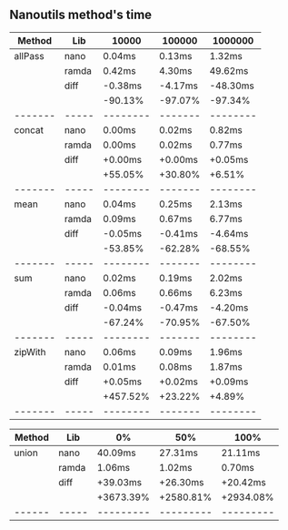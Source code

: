 ## Nanoutils method's time
| Method  | Lib   |    10000 |  100000 |  1000000 |
| ------- | ----- | -------- | ------- | -------- |
| allPass | nano  |   0.04ms |  0.13ms |   1.32ms |
|         | ramda |   0.42ms |  4.30ms |  49.62ms |
|         | diff  |  -0.38ms | -4.17ms | -48.30ms |
|         |       |  -90.13% | -97.07% |  -97.34% |
| ------- | ----- | -------- | ------- | -------- |
| concat  | nano  |   0.00ms |  0.02ms |   0.82ms |
|         | ramda |   0.00ms |  0.02ms |   0.77ms |
|         | diff  |  +0.00ms | +0.00ms |  +0.05ms |
|         |       |  +55.05% | +30.80% |   +6.51% |
| ------- | ----- | -------- | ------- | -------- |
| mean    | nano  |   0.04ms |  0.25ms |   2.13ms |
|         | ramda |   0.09ms |  0.67ms |   6.77ms |
|         | diff  |  -0.05ms | -0.41ms |  -4.64ms |
|         |       |  -53.85% | -62.28% |  -68.55% |
| ------- | ----- | -------- | ------- | -------- |
| sum     | nano  |   0.02ms |  0.19ms |   2.02ms |
|         | ramda |   0.06ms |  0.66ms |   6.23ms |
|         | diff  |  -0.04ms | -0.47ms |  -4.20ms |
|         |       |  -67.24% | -70.95% |  -67.50% |
| ------- | ----- | -------- | ------- | -------- |
| zipWith | nano  |   0.06ms |  0.09ms |   1.96ms |
|         | ramda |   0.01ms |  0.08ms |   1.87ms |
|         | diff  |  +0.05ms | +0.02ms |  +0.09ms |
|         |       | +457.52% | +23.22% |   +4.89% |
| ------- | ----- | -------- | ------- | -------- |

| Method | Lib   |        0% |       50% |      100% |
| ------ | ----- | --------- | --------- | --------- |
| union  | nano  |   40.09ms |   27.31ms |   21.11ms |
|        | ramda |    1.06ms |    1.02ms |    0.70ms |
|        | diff  |  +39.03ms |  +26.30ms |  +20.42ms |
|        |       | +3673.39% | +2580.81% | +2934.08% |
| ------ | ----- | --------- | --------- | --------- |
